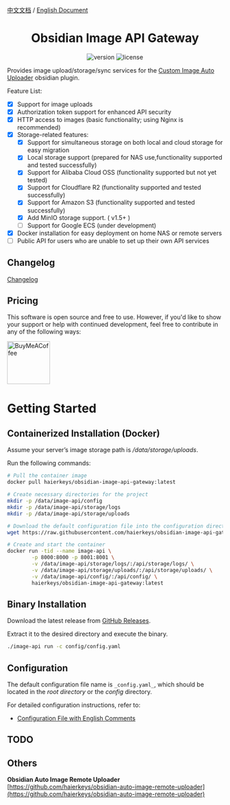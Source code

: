 [中文文档](readme-zh.md) / [English Document](README.md)


<h1 align="center">Obsidian Image API Gateway</h1>

<p align="center">
<img src="https://img.shields.io/github/release/haierkeys/obsidian-image-api-gateway" alt="version">
<img src="https://img.shields.io/github/license/haierkeys/obsidian-image-api-gateway.svg" alt="license" >
</p>


Provides image upload/storage/sync services for the [Custom Image Auto Uploader](https://github.com/haierkeys/obsidian-custom-image-auto-uploader) obsidian plugin.

Feature List:

- [x] Support for image uploads
- [x] Authorization token support for enhanced API security
- [x] HTTP access to images (basic functionality; using Nginx is recommended)
- [x] Storage-related features:
  - [x] Support for simultaneous storage on both local and cloud storage for easy migration
  - [x] Local storage support (prepared for NAS use,functionality supported and tested successfully)
  - [x] Support for Alibaba Cloud OSS (functionality supported but not yet tested)
  - [x] Support for Cloudflare R2 (functionality supported and tested successfully)
  - [x] Support for Amazon S3 (functionality supported and tested successfully)
  - [x] Add MinIO storage support. ( v1.5+ )
  - [ ] Support for Google ECS (under development)
- [x] Docker installation for easy deployment on home NAS or remote servers
- [ ] Public API for users who are unable to set up their own API services

## Changelog

[Changelog](https://github.com/haierkeys/obsidian-image-api-gateway/releases)

## Pricing

This software is open source and free to use. However, if you'd like to show your support or help with continued development, feel free to contribute in any of the following ways:

[<img src="https://cdn.ko-fi.com/cdn/kofi3.png?v=3" alt="BuyMeACoffee" width="100">](https://ko-fi.com/haierkeys)

# Getting Started

## Containerized Installation (Docker)

Assume your server’s image storage path is _/data/storage/uploads_.

Run the following commands:

```bash
# Pull the container image
docker pull haierkeys/obsidian-image-api-gateway:latest

# Create necessary directories for the project
mkdir -p /data/image-api/config
mkdir -p /data/image-api/storage/logs
mkdir -p /data/image-api/storage/uploads

# Download the default configuration file into the configuration directory
wget https://raw.githubusercontent.com/haierkeys/obsidian-image-api-gateway/main/configs/config.yaml  -O /data/config/config.yaml

# Create and start the container
docker run -tid --name image-api \
        -p 8000:8000 -p 8001:8001 \
        -v /data/image-api/storage/logs/:/api/storage/logs/ \
        -v /data/image-api/storage/uploads/:/api/storage/uploads/ \
        -v /data/image-api/config/:/api/config/ \
        haierkeys/obsidian-image-api-gateway:latest
```

## Binary Installation

Download the latest release from [GitHub Releases](https://github.com/haierkeys/obsidian-image-api-gateway/releases).

Extract it to the desired directory and execute the binary.

```bash
./image-api run -c config/config.yaml
```

## Configuration

The default configuration file name is `_config.yaml_`, which should be located in the _root directory_ or the _config_ directory.

For detailed configuration instructions, refer to:

- [Configuration File with English Comments](config/config-en.yaml)


## TODO

## Others

**Obsidian Auto Image Remote Uploader**
[https://github.com/haierkeys/obsidian-auto-image-remote-uploader](https://github.com/haierkeys/obsidian-auto-image-remote-uploader)
